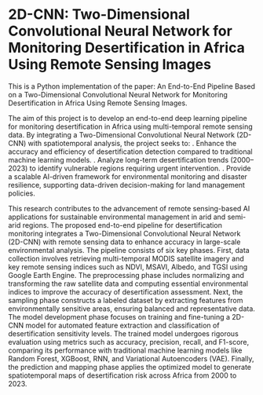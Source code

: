 # 2D-CNN: Two-Dimensional Convolutional Neural Network for Monitoring Desertification in Africa Using Remote Sensing Images
This is a Python implementation of the paper: An End-to-End Pipeline Based on a Two-Dimensional Convolutional Neural Network for Monitoring Desertification in Africa Using Remote Sensing Images.

The aim of this project is to develop an end-to-end deep learning pipeline for monitoring desertification in Africa using multi-temporal remote sensing data. By integrating a Two-Dimensional Convolutional Neural Network (2D-CNN) with spatiotemporal analysis, the project seeks to:
. Enhance the accuracy and efficiency of desertification detection compared to traditional machine learning models.
. Analyze long-term desertification trends (2000–2023) to identify vulnerable regions requiring urgent intervention.
. Provide a scalable AI-driven framework for environmental monitoring and disaster resilience, supporting data-driven decision-making for land management policies.

This research contributes to the advancement of remote sensing-based AI applications for sustainable environmental management in arid and semi-arid regions.
The proposed end-to-end pipeline for desertification monitoring integrates a Two-Dimensional Convolutional Neural Network (2D-CNN) with remote sensing data to enhance accuracy in large-scale environmental analysis. The pipeline consists of six key phases. First, data collection involves retrieving multi-temporal MODIS satellite imagery and key remote sensing indices such as NDVI, MSAVI, Albedo, and TGSI using Google Earth Engine. The preprocessing phase includes normalizing and transforming the raw satellite data and computing essential environmental indices to improve the accuracy of desertification assessment. Next, the sampling phase constructs a labeled dataset by extracting features from environmentally sensitive areas, ensuring balanced and representative data. The model development phase focuses on training and fine-tuning a 2D-CNN model for automated feature extraction and classification of desertification sensitivity levels. The trained model undergoes rigorous evaluation using metrics such as accuracy, precision, recall, and F1-score, comparing its performance with traditional machine learning models like Random Forest, XGBoost, RNN, and Variational Autoencoders (VAE). Finally, the prediction and mapping phase applies the optimized model to generate spatiotemporal maps of desertification risk across Africa from 2000 to 2023. 
